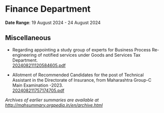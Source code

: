 # Finance Department

**Date Range**: 19 August 2024 - 24 August 2024


## Miscellaneous
- Regarding appointing a study group of experts for Business Process Re-engineering of notified services under Goods and Services Tax Department.\
  [202408211120584605.pdf](https://gr.maharashtra.gov.in/Site/Upload/Government%20Resolutions/English/202408211120584605.pdf)

- Allotment of Recommended Candidates for the post of Technical Assistant in the Directorate of Insurance, from Maharashtra Group-C Main Examination -2023.\
  [202408211757174705.pdf](https://gr.maharashtra.gov.in/Site/Upload/Government%20Resolutions/English/202408211757174705.pdf)


*Archives of earlier summaries are available at http://mahsummary.orgpedia.in/en/archive.html*